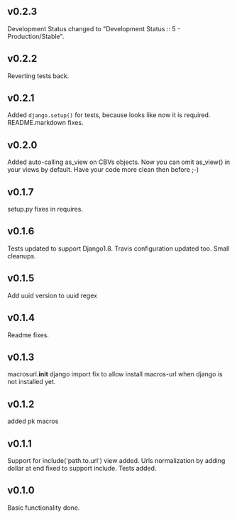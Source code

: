 v0.2.3
------

Development Status changed to "Development Status :: 5 - Production/Stable".

v0.2.2
------

Reverting tests back.

v0.2.1
------

Added `django.setup()` for tests, because looks like now it is required. README.markdown fixes.

v0.2.0
------

Added auto-calling as_view on CBVs objects. Now you can omit as_view() in your views by default. 
Have your code more clean then before ;-)

v0.1.7
------

setup.py fixes in requires.

v0.1.6
------

Tests updated to support Django1.8. Travis configuration updated too. Small cleanups.

v0.1.5
------

Add uuid version to uuid regex

v0.1.4
------

Readme fixes.

v0.1.3
------

macrosurl.__init__ django import fix to allow install macros-url when django is not installed yet.

v0.1.2
------

added pk macros

v0.1.1
------

Support for include('path.to.url') view added. Urls normalization by adding dollar at end fixed to support include. Tests added.

v0.1.0
------

Basic functionality done.